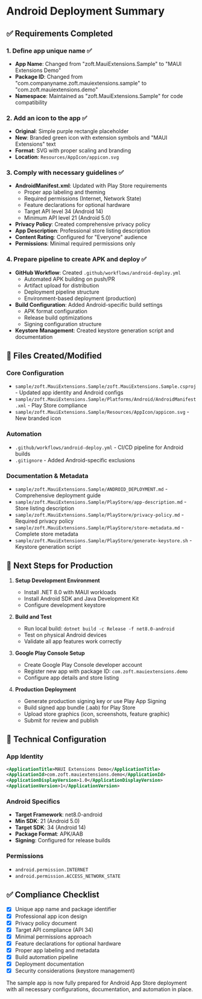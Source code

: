 # Android Deployment Summary

## ✅ Requirements Completed

### 1. **Define app unique name** ✅
- **App Name**: Changed from "zoft.MauiExtensions.Sample" to "MAUI Extensions Demo"
- **Package ID**: Changed from "com.companyname.zoft.mauiextensions.sample" to "com.zoft.mauiextensions.demo"
- **Namespace**: Maintained as "zoft.MauiExtensions.Sample" for code compatibility

### 2. **Add an icon to the app** ✅
- **Original**: Simple purple rectangle placeholder
- **New**: Branded green icon with extension symbols and "MAUI Extensions" text
- **Format**: SVG with proper scaling and branding
- **Location**: `Resources/AppIcon/appicon.svg`

### 3. **Comply with necessary guidelines** ✅
- **AndroidManifest.xml**: Updated with Play Store requirements
  - Proper app labeling and theming
  - Required permissions (Internet, Network State)
  - Feature declarations for optional hardware
  - Target API level 34 (Android 14)
  - Minimum API level 21 (Android 5.0)
- **Privacy Policy**: Created comprehensive privacy policy
- **App Description**: Professional store listing description
- **Content Rating**: Configured for "Everyone" audience
- **Permissions**: Minimal required permissions only

### 4. **Prepare pipeline to create APK and deploy** ✅
- **GitHub Workflow**: Created `.github/workflows/android-deploy.yml`
  - Automated APK building on push/PR
  - Artifact upload for distribution
  - Deployment pipeline structure
  - Environment-based deployment (production)
- **Build Configuration**: Added Android-specific build settings
  - APK format configuration
  - Release build optimizations
  - Signing configuration structure
- **Keystore Management**: Created keystore generation script and documentation

## 📁 Files Created/Modified

### Core Configuration
- `sample/zoft.MauiExtensions.Sample/zoft.MauiExtensions.Sample.csproj` - Updated app identity and Android configs
- `sample/zoft.MauiExtensions.Sample/Platforms/Android/AndroidManifest.xml` - Play Store compliance
- `sample/zoft.MauiExtensions.Sample/Resources/AppIcon/appicon.svg` - New branded icon

### Automation
- `.github/workflows/android-deploy.yml` - CI/CD pipeline for Android builds
- `.gitignore` - Added Android-specific exclusions

### Documentation & Metadata
- `sample/zoft.MauiExtensions.Sample/ANDROID_DEPLOYMENT.md` - Comprehensive deployment guide
- `sample/zoft.MauiExtensions.Sample/PlayStore/app-description.md` - Store listing description
- `sample/zoft.MauiExtensions.Sample/PlayStore/privacy-policy.md` - Required privacy policy
- `sample/zoft.MauiExtensions.Sample/PlayStore/store-metadata.md` - Complete store metadata
- `sample/zoft.MauiExtensions.Sample/PlayStore/generate-keystore.sh` - Keystore generation script

## 🚀 Next Steps for Production

1. **Setup Development Environment**
   - Install .NET 8.0 with MAUI workloads
   - Install Android SDK and Java Development Kit
   - Configure development keystore

2. **Build and Test**
   - Run local build: `dotnet build -c Release -f net8.0-android`
   - Test on physical Android devices
   - Validate all app features work correctly

3. **Google Play Console Setup**
   - Create Google Play Console developer account
   - Register new app with package ID: `com.zoft.mauiextensions.demo`
   - Configure app details and store listing

4. **Production Deployment**
   - Generate production signing key or use Play App Signing
   - Build signed app bundle (.aab) for Play Store
   - Upload store graphics (icon, screenshots, feature graphic)
   - Submit for review and publish

## 🔧 Technical Configuration

### App Identity
```xml
<ApplicationTitle>MAUI Extensions Demo</ApplicationTitle>
<ApplicationId>com.zoft.mauiextensions.demo</ApplicationId>
<ApplicationDisplayVersion>1.0</ApplicationDisplayVersion>
<ApplicationVersion>1</ApplicationVersion>
```

### Android Specifics
- **Target Framework**: net8.0-android
- **Min SDK**: 21 (Android 5.0)
- **Target SDK**: 34 (Android 14)
- **Package Format**: APK/AAB
- **Signing**: Configured for release builds

### Permissions
- `android.permission.INTERNET`
- `android.permission.ACCESS_NETWORK_STATE`

## ✅ Compliance Checklist

- [x] Unique app name and package identifier
- [x] Professional app icon design
- [x] Privacy policy document
- [x] Target API compliance (API 34)
- [x] Minimal permissions approach
- [x] Feature declarations for optional hardware
- [x] Proper app labeling and metadata
- [x] Build automation pipeline
- [x] Deployment documentation
- [x] Security considerations (keystore management)

The sample app is now fully prepared for Android App Store deployment with all necessary configurations, documentation, and automation in place.